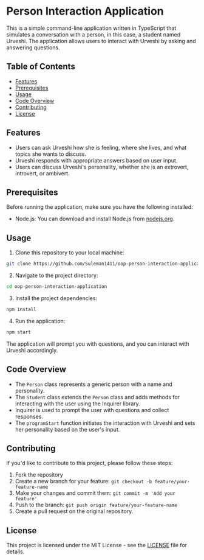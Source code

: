 # Person Interaction Application

This is a simple command-line application written in TypeScript that simulates a conversation with a person, in this case, a student named Urveshi. The application allows users to interact with Urveshi by asking and answering questions.

## Table of Contents

- [Features](#features)
- [Prerequisites](#prerequisites)
- [Usage](#usage)
- [Code Overview](#code-overview)
- [Contributing](#contributing)
- [License](#license)

## Features

- Users can ask Urveshi how she is feeling, where she lives, and what topics she wants to discuss.
- Urveshi responds with appropriate answers based on user input.
- Users can discuss Urveshi's personality, whether she is an extrovert, introvert, or ambivert.

## Prerequisites

Before running the application, make sure you have the following installed:

- Node.js: You can download and install Node.js from [nodejs.org](https://nodejs.org/).

## Usage

1. Clone this repository to your local machine:

```bash
git clone https://github.com/Suleman1411/oop-person-interaction-application
```

2. Navigate to the project directory:

```bash
cd oop-person-interaction-application
```

3. Install the project dependencies:

```bash
npm install
```

4. Run the application:

```bash
npm start
```

The application will prompt you with questions, and you can interact with Urveshi accordingly.

## Code Overview

- The `Person` class represents a generic person with a name and personality.
- The `Student` class extends the `Person` class and adds methods for interacting with the user using the Inquirer library.
- Inquirer is used to prompt the user with questions and collect responses.
- The `programStart` function initiates the interaction with Urveshi and sets her personality based on the user's input.

## Contributing

If you'd like to contribute to this project, please follow these steps:

1. Fork the repository
2. Create a new branch for your feature: `git checkout -b feature/your-feature-name`
3. Make your changes and commit them: `git commit -m 'Add your feature'`
4. Push to the branch: `git push origin feature/your-feature-name`
5. Create a pull request on the original repository.

## License

This project is licensed under the MIT License - see the [LICENSE](LICENSE) file for details.
